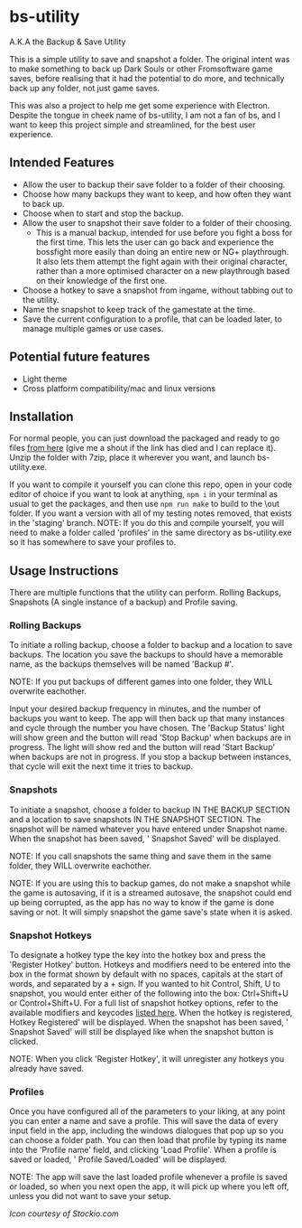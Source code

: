 # bs-utility
A.K.A the Backup & Save Utility

This is a simple utility to save and snapshot a folder. The original intent was to make something to back up Dark Souls or other Fromsoftware game saves, before realising that it had the potential to do more, and technically back up any folder, not just game saves.

This was also a project to help me get some experience with Electron. Despite the tongue in cheek name of bs-utility, I am not a fan of bs, and I want to keep this project simple and streamlined, for the best user experience.

## Intended Features

- Allow the user to backup their save folder to a folder of their choosing.
- Choose how many backups they want to keep, and how often they want to back up.
- Choose when to start and stop the backup.
- Allow the user to snapshot their save folder to a folder of their choosing.
  - This is a manual backup, intended for use before you fight a boss for the first time. This lets the user can go back and experience the bossfight more easily than doing an entire new or NG+ playthrough. It also lets them attempt the fight again with their original character, rather than a more optimised character on a new playthrough based on their knowledge of the first one.
- Choose a hotkey to save a snapshot from ingame, without tabbing out to the utility.
- Name the snapshot to keep track of the gamestate at the time.
- Save the current configuration to a profile, that can be loaded later, to manage multiple games or use cases.

## Potential future features
- Light theme
- Cross platform compatibility/mac and linux versions

## Installation
For normal people, you can just download the packaged and ready to go files [from here](https://www.mediafire.com/file/zxxizqeg7edrt14/bs-utility-win32-x64.7z/file) (give me a shout if the link has died and I can replace it). Unzip the folder with 7zip, place it wherever you want, and launch bs-utility.exe.

If you want to compile it yourself you can clone this repo, open in your code editor of choice if you want to look at anything, `npm i` in your terminal as usual to get the packages, and then use `npm run make` to build to the \out folder. If you want a version with all of my testing notes removed, that exists in the 'staging' branch. NOTE: If you do this and compile yourself, you will need to make a folder called 'profiles' in the same directory as bs-utility.exe so it has somewhere to save your profiles to.

## Usage Instructions
There are multiple functions that the utility can perform. Rolling Backups, Snapshots (A single instance of a backup) and Profile saving.

### Rolling Backups
To initiate a rolling backup, choose a folder to backup and a location to save backups. The location you save the backups to should have a memorable name, as the backups themselves will be named 'Backup #'.

NOTE: If you put backups of different games into one folder, they WILL overwrite eachother.

Input your desired backup frequency in minutes, and the number of backups you want to keep. The app will then back up that many instances and cycle through the number you have chosen. The 'Backup Status' light will show green and the button will read 'Stop Backup' when backups are in progress. The light will show red and the button will read 'Start Backup' when backups are not in progress. If you stop a backup between instances, that cycle will exit the next time it tries to backup.

### Snapshots
To initiate a snapshot, choose a folder to backup IN THE BACKUP SECTION and a location to save snapshots IN THE SNAPSHOT SECTION. The snapshot will be named whatever you have entered under Snapshot name. When the snapshot has been saved, '<snapshot name> Snapshot Saved' will be displayed.

NOTE: If you call snapshots the same thing and save them in the same folder, they WILL overwrite eachother.

NOTE: If you are using this to backup games, do not make a snapshot while the game is autosaving, if it is a streamed autosave, the snapshot could end up being corrupted, as the app has no way to know if the game is done saving or not. It will simply snapshot the game save's state when it is asked.

### Snapshot Hotkeys
To designate a hotkey type the key into the hotkey box and press the 'Register Hotkey' button. Hotkeys and modifiers need to be entered into the box in the format shown by default with no spaces, capitals at the start of words, and separated by a + sign. If you wanted to hit Control, Shift, U to snapshot, you would enter either of the following into the box: Ctrl+Shift+U or Control+Shift+U. For a full list of snapshot hotkey options, refer to the available modifiers and keycodes [listed here](https://www.electronjs.org/docs/latest/api/accelerator). When the hotkey is registered, <snapshot name> Hotkey Registered' will be displayed. When the snapshot has been saved, '<snapshot name> Snapshot Saved' will still be displayed like when the snapshot button is clicked.

NOTE: When you click 'Register Hotkey', it will unregister any hotkeys you already have saved.

### Profiles
Once you have configured all of the parameters to your liking, at any point you can enter a name and save a profile. This will save the data of every input field in the app, including the windows dialogues that pop up so you can choose a folder path. You can then load that profile by typing its name into the 'Profile name' field, and clicking 'Load Profile'. When a profile is saved or loaded, '<profile name> Profile Saved/Loaded' will be displayed.

NOTE: The app will save the last loaded profile whenever a profile is saved or loaded, so when you next open the app, it will pick up where you left off, unless you did not want to save your setup.

*Icon courtesy of Stockio.com*